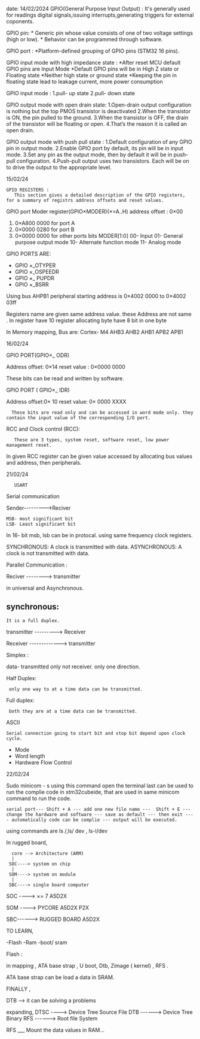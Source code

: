 date: 14/02/2024
GPIO(General Purpose Input Output) :
   It's generally used for readings digital signals,issuing interrupts,generating triggers for external coponents.


GPIO pin:
     * Generic pin whose value consists of one of two voltage settings (high or low).
     * Behavior can be programmed through software.


GPIO port :
     *Platform-defined grouping of GPIO pins (STM32 16 pins).


GPIO input mode with high impedance state :
      *After reset MCU default GPIO pins are Input Mode
      *Default GPIO pins will be in High Z state or Floating state
      *Neither high state or ground state
      *Keeping the pin in floating state lead to leakage current, more power consumption


GPIO input mode :
    1.pull- up state
    2.pull- down state


GPIO output mode with open drain state:
      1.Open-drain output configuration is nothing but the top PMOS transistor is deactivated
      2.When the transistor is ON, the pin pulled to the ground.
      3.When the transistor is OFF, the drain of the transistor will be floating or open.
      4.That’s the reason it is called an open drain.


GPIO output mode with push pull state :
     1.Default configuration of any GPIO pin in output mode.
     2.Enable GPIO port by default, its pin will be in input mode.
     3.Set any pin as the output mode, then by default it will be in push-pull configuration.
     4.Push-pull output uses two transistors. Each will be on to drive the output to the appropriate level.




15/02/24
   
    GPIO REGISTERS :
       This section gives a detailed description of the GPIO registers, for a summary of registrs address offsets and reset values.

GPIO port  Moder register(GPIO×MODER)(×=A..H)
       address offset : 0×00
    
 1) 0×A800 0000 for port A
 2) 0×0000 0280 for port B
 3) 0×0000 0000 for other ports
bits MODER[1:0]
    00- Input
    01- General purpose output mode
    10- Alternate function mode
    11- Analog mode

  GPIO PORTS ARE: 

- GPIO ×_OTYPER
- GPIO ×_OSPEEDR
- GPIO ×_ PUPDR
- GPIO ×_BSRR


Using bus AHPB1 peripheral starting address is 0×4002 0000 to 0×4002 03ff
   
 Registers name are given same address value. 
 these Address are not same .
In register have 10 register
 allocating byte have 8 bit in one byte
 
In Memory mapping,
     Bus are: 
    Cortex- M4 
    AHB3
    AHB2
    AHB1
    APB2
    APB1
    

16/02/24
   
   GPIO PORT(GPIO×_ ODR)
     
   Address offset: 0×14
   reset value : 0×0000 0000


These bits can be read and written by software. 
    
 GPIO PORT ( GPIO×_ IDR)
  
   Address offset:0× 10
   reset value: 0× 0000 XXXX
  
      These bits are read only and can be accessed in word mode only. they contain the input value of the corresponding I/O port. 

RCC and Clock control (RCC): 
  
       These are 3 types, system reset, software reset, low power management reset. 
  
   In given RCC register can be given value accessed by allocating bus values and address, then peripherals.

21/02/24
 
       USART 

Serial communication 
    
   Sender--------->Reciver
    
    MSB- most significant bit
    LSB- Least significant bit
  
In 16- bit msb, lsb can be in protocal.
using same frequency clock registers.


SYNCHRONOUS:
    A clock is transmitted with data.
ASYNCHRONOUS: 
     A clock is not transmitted with data.

Parallel Communication : 
   
   Reciver --------> transmitter
   
   in universal and Asynchronous.
   
 synchronous: 
---------------
    
    It is a full duplex.

transmitter ---------> Receiver

Receiver -------------> transmitter

Simplex : 
  
  data- transmitted only not receiver.
  only one direction.

Half Duplex: 
   
     only one way to at a time data can be transmitted.

 Full duplex: 
    
     both they are at a time data can be transmitted.


ASCII 
  
    Serial connection going to start bit and stop bit depend upon clock cycle.

- Mode
- Word length
- Hardware Flow Control
  
22/02/24
  
   Sudo minicom - s using this command 
       open the terminal last can be used to run the complie code in stm32cubeide, that are used in same minicom command to run the code.

    serial port--- Shift + A --- add one new file name ---  Shift + E --- change the hardware and software --- save as default --- then exit ---- automatically code can be complie --- output will be executed.

   
   using commands are ls /,ls/ dev , ls-l/dev
   
In rugged board,
   
      core --> Architecture (ARM)
      |
     SOC----> system on chip 
      |
     SOM----> system on module
      |
     SBC----> single board computer


SOC ----> ×= 7
A5D2X
  
  SOM ----> PYCORE A5D2X P2X
  
  SBC------> RUGGED BOARD A5D2X
   
  TO LEARN, 
    
  -Flash
  -Ram
  -boot/ sram 
  

Flash : 
 
   in mapping , ATA base strap , U boot, Dtb, Zimage ( kernel) , RFS .
 
   ATA base strap can be load a data in SRAM. 

FINALLY , 
  
 DTB --> it can be solving a problems 
  
expanding, DTSC ----> Device Tree Source File
           DTB ------> Device Tree Binary
           RFS ------> Root file System 

 RFS ___ Mount the data values in RAM... 